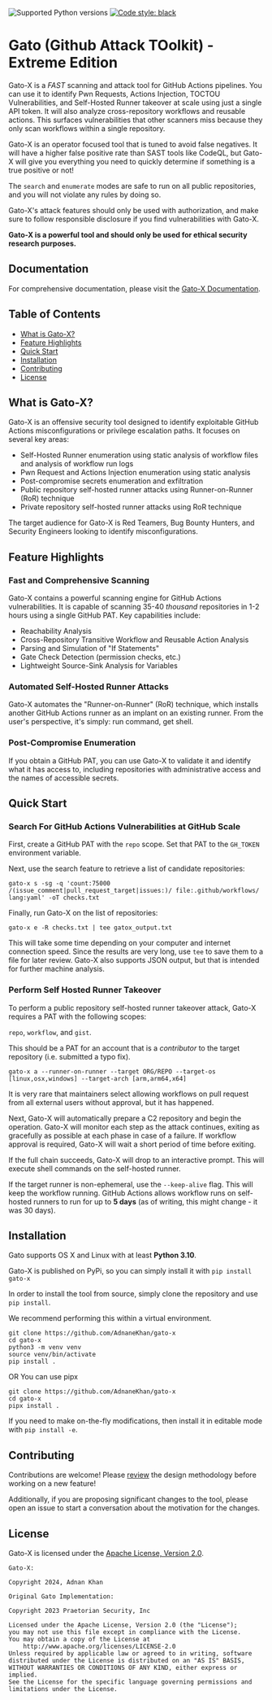 ![Supported Python versions](https://img.shields.io/badge/python-3.10+-blue.svg)
[![Code style: black](https://img.shields.io/badge/code%20style-black-000000.svg)](https://github.com/psf/black)

# Gato (Github Attack TOolkit) - Extreme Edition

Gato-X is a _FAST_ scanning and attack tool for GitHub Actions pipelines. You can use it to identify
Pwn Requests, Actions Injection, TOCTOU Vulnerabilities, and Self-Hosted Runner takeover at scale using just a single API token. It will also analyze cross-repository workflows and reusable actions. This surfaces vulnerabilities that other scanners miss because they only scan workflows within a single repository.

Gato-X is an operator focused tool that is tuned to avoid false negatives. It will have a higher false positive rate than SAST tools like CodeQL, but Gato-X will give you everything you need to quickly determine if something is a true positive or not!

The `search` and `enumerate` modes are safe to run on all public repositories, and
you will not violate any rules by doing so.

Gato-X's attack features should only be used with authorization, and make sure
to follow responsible disclosure if you find vulnerabilities with Gato-X.

**Gato-X is a powerful tool and should only be used for ethical security research purposes.**

## Documentation

For comprehensive documentation, please visit the [Gato-X Documentation](docs/README.md).

## Table of Contents

- [What is Gato-X?](#what-is-gato-x)
- [Feature Highlights](#feature-highlights)
- [Quick Start](#quick-start)
- [Installation](#installation)
- [Contributing](#contributing)
- [License](#license)

## What is Gato-X?

Gato-X is an offensive security tool designed to identify exploitable GitHub Actions misconfigurations or privilege escalation paths. It focuses on several key areas:

* Self-Hosted Runner enumeration using static analysis of workflow files and analysis of workflow run logs
* Pwn Request and Actions Injection enumeration using static analysis
* Post-compromise secrets enumeration and exfiltration
* Public repository self-hosted runner attacks using Runner-on-Runner (RoR) technique
* Private repository self-hosted runner attacks using RoR technique

The target audience for Gato-X is Red Teamers, Bug Bounty Hunters, and Security Engineers looking to identify misconfigurations.

## Feature Highlights

### Fast and Comprehensive Scanning

Gato-X contains a powerful scanning engine for GitHub Actions vulnerabilities. It is capable of scanning 35-40 *thousand* repositories in 1-2 hours using a single GitHub PAT. Key capabilities include:

* Reachability Analysis
* Cross-Repository Transitive Workflow and Reusable Action Analysis
* Parsing and Simulation of "If Statements"
* Gate Check Detection (permission checks, etc.)
* Lightweight Source-Sink Analysis for Variables

### Automated Self-Hosted Runner Attacks

Gato-X automates the "Runner-on-Runner" (RoR) technique, which installs another GitHub Actions runner as an implant on an existing runner. From the user's perspective, it's simply: run command, get shell.

### Post-Compromise Enumeration

If you obtain a GitHub PAT, you can use Gato-X to validate it and identify what it has access to, including repositories with administrative access and the names of accessible secrets.

## Quick Start

### Search For GitHub Actions Vulnerabilities at GitHub Scale

First, create a GitHub PAT with the `repo` scope. Set that PAT to the
`GH_TOKEN` environment variable.

Next, use the search feature to retrieve a list of candidate repositories:

```
gato-x s -sg -q 'count:75000 /(issue_comment|pull_request_target|issues:)/ file:.github/workflows/ lang:yaml' -oT checks.txt
```

Finally, run Gato-X on the list of repositories:

```
gato-x e -R checks.txt | tee gatox_output.txt
```

This will take some time depending on your computer and internet connection speed. Since the results are very long, use `tee` to save them to a file
for later review. Gato-X also supports JSON output, but that is intended for further machine analysis.


### Perform Self Hosted Runner Takeover

To perform a public repository self-hosted runner takeover attack, Gato-X requires a PAT with the following scopes:

`repo`, `workflow`, and `gist`.

This should be a PAT for an account that is a _contributor_ to the target repository (i.e. submitted a typo fix).

```
gato-x a --runner-on-runner --target ORG/REPO --target-os [linux,osx,windows] --target-arch [arm,arm64,x64]
```
It is very rare that maintainers select allowing workflows on pull request from all external users without approval,
but it has happened.

Next, Gato-X will automatically prepare a C2 repository and begin the operation. Gato-X will monitor each step
as the attack continues, exiting as gracefully as possible at each phase in case of a failure. If workflow approval
is required, Gato-X will wait a short period of time before exiting.

If the full chain succeeds, Gato-X will drop to an interactive prompt. This will execute shell commands on the
self-hosted runner.

If the target runner is non-ephemeral, use the `--keep-alive` flag. This will keep the workflow running. GitHub
Actions allows workflow runs on self-hosted runners to run for up to **5 days** (as of writing, this might change - it was 30 days).

## Installation

Gato supports OS X and Linux with at least **Python 3.10**.

Gato-X is published on PyPi, so you can simply install it with `pip install gato-x`

In order to install the tool from source, simply clone the repository and use `pip install`. 

We recommend performing this within a virtual environment.

```
git clone https://github.com/AdnaneKhan/gato-x
cd gato-x
python3 -m venv venv
source venv/bin/activate
pip install .
```
OR You can use pipx
```
git clone https://github.com/AdnaneKhan/gato-x
cd gato-x
pipx install .
```

If you need to make on-the-fly modifications, then install it in editable mode with `pip install -e`.

## Contributing

Contributions are welcome! Please [review](docs/advanced/contributing.md) the design methodology before working on a new feature!

Additionally, if you are proposing significant changes to the tool, please open an issue to start a conversation about the motivation for the changes.

## License

Gato-X is licensed under the [Apache License, Version 2.0](LICENSE).

```
Gato-X:

Copyright 2024, Adnan Khan

Original Gato Implementation:

Copyright 2023 Praetorian Security, Inc

Licensed under the Apache License, Version 2.0 (the "License");
you may not use this file except in compliance with the License.
You may obtain a copy of the License at
    http://www.apache.org/licenses/LICENSE-2.0
Unless required by applicable law or agreed to in writing, software
distributed under the License is distributed on an "AS IS" BASIS,
WITHOUT WARRANTIES OR CONDITIONS OF ANY KIND, either express or implied.
See the License for the specific language governing permissions and
limitations under the License.
```

